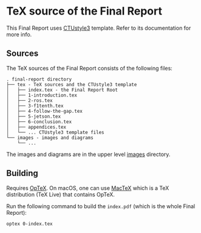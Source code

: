 # TeX source of the Final Report

This Final Report uses [CTUstyle3](https://github.com/olsak/CTUstyle3) template. Refer to its documentation
for more info.

## Sources

The TeX sources of the Final Report consists of the following files:
```text
. final-report directory
├── tex - TeX sources and the CTUstyle3 template
│   ├── index.tex - the Final Report Root
│   ├── 1-introduction.tex
│   ├── 2-ros.tex
│   ├── 3-f1tenth.tex
│   ├── 4-follow-the-gap.tex
│   ├── 5-jetson.tex
│   ├── 6-conclusion.tex
│   ├── appendices.tex
│   └── ... CTUstyle3 template files
└── images - images and diagrams
    └── ...

```

The images and diagrams are in the upper level [images](../images) directory.


## Building

Requires [OpTeX](https://petr.olsak.net/optex/). On macOS, one can use [MacTeX](https://www.tug.org/mactex/)
which is a TeX distribution (TeX Live) that contains OpTeX.

Run the following command to build the `index.pdf` (which is the whole Final Report):
```bash
optex 0-index.tex
```
